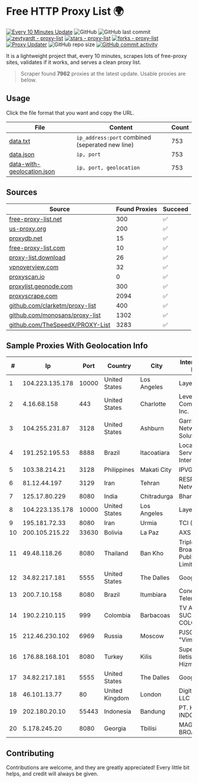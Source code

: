 
# Free HTTP Proxy List 🌍

[![Every 10 Minutes Update](https://github.com/mertguvencli/http-proxy-list/actions/workflows/main.yml/badge.svg?branch=main)](https://github.com/mertguvencli/http-proxy-list/actions/workflows/main.yml)
![GitHub](https://img.shields.io/github/license/mertguvencli/http-proxy-list)
![GitHub last commit](https://img.shields.io/github/last-commit/mertguvencli/http-proxy-list)
[![zevtyardt - proxy-list](https://img.shields.io/static/v1?label=zevtyardt&message=proxy-list&color=blue&logo=github)](https://github.com/zevtyardt/proxy-list "Go to GitHub repo")
[![stars - proxy-list](https://img.shields.io/github/stars/zevtyardt/proxy-list?style=social)](https://github.com/zevtyardt/proxy-list)
[![forks - proxy-list](https://img.shields.io/github/forks/zevtyardt/proxy-list?style=social)](https://github.com/zevtyardt/proxy-list)
[![Proxy Updater](https://github.com/zevtyardt/proxy-list/workflows/Proxy%20Updater/badge.svg)](https://github.com/zevtyardt/proxy-list/actions?query=workflow:"Proxy+Updater")
![GitHub repo size](https://img.shields.io/github/repo-size/zevtyardt/proxy-list)
[![GitHub commit activity](https://img.shields.io/github/commit-activity/m/zevtyardt/proxy-list?logo=commits)](https://github.com/zevtyardt/proxy-list/commits/main)

It is a lightweight project that, every 10 minutes, scrapes lots of free-proxy sites, validates if it works, and serves a clean proxy list.

> Scraper found **7962** proxies at the latest update. Usable proxies are below.

## Usage

Click the file format that you want and copy the URL.

|File|Content|Count|
|----|-------|-----|
|[data.txt](https://raw.githubusercontent.com/mertguvencli/http-proxy-list/main/proxy-list/data.txt)|`ip_address:port` combined (seperated new line)|753|
|[data.json](https://raw.githubusercontent.com/mertguvencli/http-proxy-list/main/proxy-list/data.json)|`ip, port`|753|
|[data-with-geolocation.json](https://raw.githubusercontent.com/mertguvencli/http-proxy-list/main/proxy-list/data-with-geolocation.json)|`ip, port, geolocation`|753|

## Sources

|Source|Found Proxies|Succeed|
|------|-------------|-------|
|[free-proxy-list.net](https://free-proxy-list.net)|300|✅|
|[us-proxy.org](https://www.us-proxy.org)|200|✅|
|[proxydb.net](http://proxydb.net)|15|✅|
|[free-proxy-list.com](https://free-proxy-list.com/?page=&port=&type%5B%5D=http&type%5B%5D=https&up_time=0&search=Search)|10|✅|
|[proxy-list.download](https://www.proxy-list.download/HTTP)|26|✅|
|[vpnoverview.com](https://vpnoverview.com/privacy/anonymous-browsing/free-proxy-servers)|32|✅|
|[proxyscan.io](https://www.proxyscan.io)|0|✅|
|[proxylist.geonode.com](https://proxylist.geonode.com/api/proxy-list?limit=300&page=1&sort_by=lastChecked&sort_type=desc&protocols=http,https)|300|✅|
|[proxyscrape.com](https://api.proxyscrape.com/v2/?request=displayproxies&protocol=http&timeout=10000&country=all&ssl=all&anonymity=all)|2094|✅|
|[github.com/clarketm/proxy-list](https://raw.githubusercontent.com/clarketm/proxy-list/master/proxy-list-raw.txt)|400|✅|
|[github.com/monosans/proxy-list](https://raw.githubusercontent.com/monosans/proxy-list/main/proxies/http.txt)|1302|✅|
|[github.com/TheSpeedX/PROXY-List](https://raw.githubusercontent.com/TheSpeedX/PROXY-List/master/http.txt)|3283|✅|


## Sample Proxies With Geolocation Info

|#|Ip|Port|Country|City|Internet Service Provider|
|-|--|----|-------|----|-------------------------|
|1|104.223.135.178|10000|United States|Los Angeles|LayerHost|
|2|4.16.68.158|443|United States|Charlotte|Level 3 Communications, Inc.|
|3|104.255.231.87|3128|United States|Ashburn|Garrison Network Solutions LLC|
|4|191.252.195.53|8888|Brazil|Itacoatiara|Locaweb Serviços de Internet S/A|
|5|103.38.214.21|3128|Philippines|Makati City|IPVG|
|6|81.12.44.197|3129|Iran|Tehran|RESPINA Networks|
|7|125.17.80.229|8080|India|Chitradurga|Bharti Airtel|
|8|104.223.135.178|10000|United States|Los Angeles|LayerHost|
|9|195.181.72.33|8080|Iran|Urmia|TCI (Az. GHarbi)|
|10|200.105.215.22|33630|Bolivia|La Paz|AXS Bolivia S. A.|
|11|49.48.118.26|8080|Thailand|Ban Kho|Triple T Broadband Public Company Limited|
|12|34.82.217.181|5555|United States|The Dalles|Google LLC|
|13|200.7.10.158|8080|Brazil|Itumbiara|Conexao Telematica LTDA|
|14|190.2.210.115|999|Colombia|Barbacoas|TV AZTECA SUCURSAL COLOMBIA|
|15|212.46.230.102|6969|Russia|Moscow|PJSC "Vimpelcom"|
|16|176.88.168.101|8080|Turkey|Kilis|Superonline Iletisim Hizmetleri A.S.|
|17|34.82.217.181|5555|United States|The Dalles|Google LLC|
|18|46.101.13.77|80|United Kingdom|London|DigitalOcean, LLC|
|19|202.180.20.10|55443|Indonesia|Bandung|PT. HIPERNET INDODATA|
|20|5.178.245.20|8080|Georgia|Tbilisi|MAGTI-BROADBAND|



## Contributing

Contributions are welcome, and they are greatly appreciated! Every
little bit helps, and credit will always be given.

